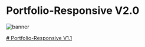 # Portfolio-Responsive V2.0
![banner](https://user-images.githubusercontent.com/101852187/224447594-a68db8f9-dc7b-4ec9-bc64-87463ebd1ce3.png)

<a href=“https://github.com/AlexsandroVcT/Portfolio-Responsive“># Portfolio-Responsive V1.1</a>

